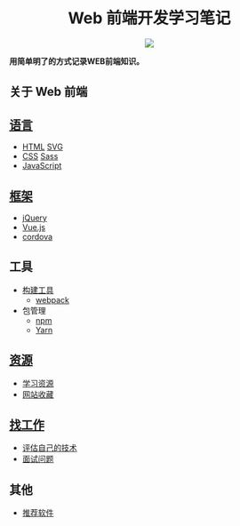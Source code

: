 <h1 align="center">Web 前端开发学习笔记</h1>
<p align="center">
<a href="https://gitter.im/iamjoel/front-end-note"><img src="https://badges.gitter.im/Join Chat.svg"></a>
</p>

**用简单明了的方式记录WEB前端知识。**

## 关于 Web 前端
## [语言](https://github.com/iamjoel/front-end-note/blob/master/language/)
* [HTML](https://github.com/iamjoel/front-end-note/blob/master/language/html) [SVG](https://github.com/iamjoel/front-end-note/blob/master/language/svg)
* [CSS](https://github.com/iamjoel/front-end-note/blob/master/language/css) [Sass](https://github.com/iamjoel/front-end-note/blob/master/language/sass)
* [JavaScript](https://github.com/iamjoel/front-end-note/blob/master/language/js)

## [框架](https://github.com/iamjoel/front-end-note/blob/master/framework/)
* [jQuery](https://github.com/iamjoel/front-end-note/blob/master/framework/jQuery)
* [Vue.js](https://github.com/iamjoel/front-end-note/blob/master/framework/vue)
* [cordova](https://github.com/iamjoel/front-end-note/blob/master/framework/cordova.md)

## 工具
* [构建工具](https://github.com/iamjoel/front-end-note/blob/master/build-tool/)
  * [webpack](https://github.com/iamjoel/front-end-note/blob/master/build-tool/webpack)
* 包管理
  * [npm](package-manage/npm)
  * [Yarn](package-manage/yarn)

## [资源](https://github.com/iamjoel/front-end-note/blob/master/resource/)
* [学习资源](https://github.com/iamjoel/front-end-note/blob/master/resource/bookmark/learn-resource.md)
* [网站收藏](https://github.com/iamjoel/front-end-note/blob/master/resource/bookmark/README.md)

## [找工作](https://github.com/iamjoel/front-end-note/blob/master/find-jobs/)
* [评估自己的技术](https://github.com/iamjoel/front-end-note/blob/master/find-jobs/assessment)
* [面试问题](https://github.com/iamjoel/front-end-note/blob/master/find-jobs/question.md)

## 其他
* [推荐软件](https://github.com/iamjoel/front-end-note/blob/master/software)



